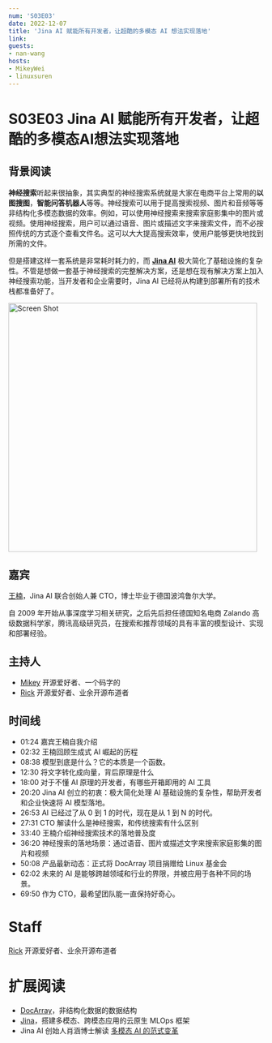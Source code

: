 ```yaml
---
num: 'S03E03'
date: 2022-12-07
title: 'Jina AI 赋能所有开发者，让超酷的多模态 AI 想法实现落地'
link: 
guests:
- nan-wang
hosts:
- MikeyWei
- linuxsuren
---
```


# S03E03 Jina AI 赋能所有开发者，让超酷的多模态AI想法实现落地

## 背景阅读

**神经搜索**听起来很抽象，其实典型的神经搜索系统就是大家在电商平台上常用的**以图搜图**，**智能问答机器人**等等。神经搜索可以用于提高搜索视频、图片和音频等等非结构化多模态数据的效率。例如，可以使用神经搜索来搜索家庭影集中的图片或视频。使用神经搜索，用户可以通过语音、图片或描述文字来搜索文件，而不必按照传统的方式逐个查看文件名。这可以大大提高搜索效率，使用户能够更快地找到所需的文件。

但是搭建这样一套系统是非常耗时耗力的，而 **[Jina AI](https://jina.ai)** 极大简化了基础设施的复杂性。不管是想做一套基于神经搜索的完整解决方案，还是想在现有解决方案上加入神经搜索功能，当开发者和企业需要时，Jina AI 已经将从构建到部署所有的技术栈都准备好了。

<img width="491" alt="Screen Shot" src="https://user-images.githubusercontent.com/55871322/206106110-785910a5-0703-46b9-a98e-2f0b2532b41c.png">

## 嘉宾

[王楠](https://github.com/nan-wang)，Jina AI 联合创始人兼 CTO，博士毕业于德国波鸿鲁尔大学。

自 2009 年开始从事深度学习相关研究，之后先后担任德国知名电商 Zalando 高级数据科学家，腾讯高级研究员，在搜索和推荐领域的具有丰富的模型设计、实现和部署经验。

## 主持人

- [Mikey](https://github.com/MikeyWei) 开源爱好者、一个码字的
- [Rick](https://github.com/linuxsuren) 开源爱好者、业余开源布道者

## 时间线

* 01:24 嘉宾王楠自我介绍
* 02:32 王楠回顾生成式 AI 崛起的历程
* 08:38 模型到底是什么？它的本质是一个函数。
* 12:30 将文字转化成向量，背后原理是什么
* 18:00 对于不懂 AI 原理的开发者，有哪些开箱即用的 AI 工具
* 20:20  Jina AI 创立的初衷：极大简化处理 AI 基础设施的复杂性，帮助开发者和企业快速将 AI 模型落地。
* 26:53  AI 已经过了从 0 到 1 的时代，现在是从 1 到 N 的时代。
* 27:31 CTO 解读什么是神经搜索，和传统搜索有什么区别
* 33:40 王楠介绍神经搜索技术的落地普及度
* 36:20 神经搜索的落地场景：通过语音、图片或描述文字来搜索家庭影集的图片和视频
* 50:08 产品最新动态：正式将 DocArray 项目捐赠给 Linux 基金会
* 62:02 未来的 AI 是能够跨越领域和行业的界限，并被应用于各种不同的场景。
* 69:50 作为 CTO，最希望团队能一直保持好奇心。

# Staff

[Rick](https://github.com/linuxsuren) 开源爱好者、业余开源布道者

# 扩展阅读

* [DocArray](https://github.com/docarray/docarray)，非结构化数据的数据结构
* [Jina](get.jina.ai)，搭建多模态、跨模态应用的云原生 MLOps 框架
* Jina AI 创始人肖涵博士解读 [多模态 AI 的范式变革](https://jina.ai/news/paradigm-shift-towards-multimodal-ai/)
